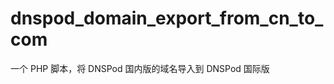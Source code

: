 dnspod_domain_export_from_cn_to_com
===================================

一个 PHP 脚本，将 DNSPod 国内版的域名导入到 DNSPod 国际版
